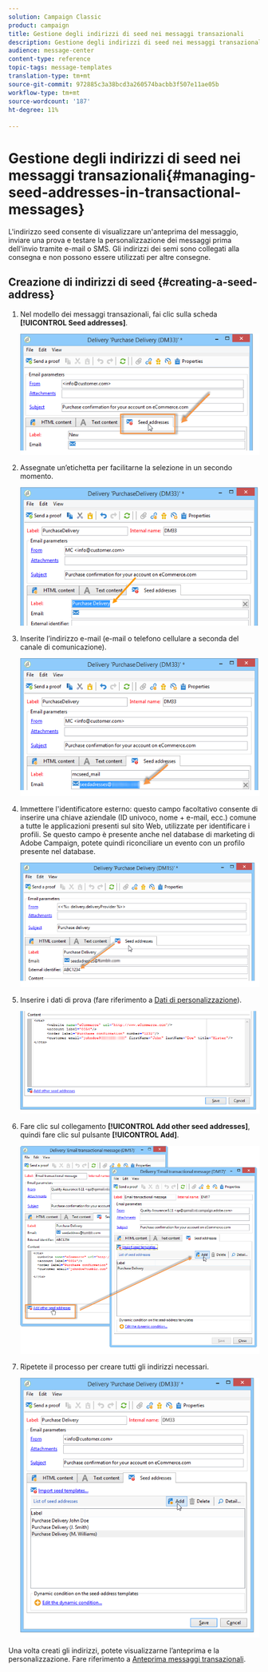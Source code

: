 ```yaml
---
solution: Campaign Classic
product: campaign
title: Gestione degli indirizzi di seed nei messaggi transazionali
description: Gestione degli indirizzi di seed nei messaggi transazionali
audience: message-center
content-type: reference
topic-tags: message-templates
translation-type: tm+mt
source-git-commit: 972885c3a38bcd3a260574bacbb3f507e11ae05b
workflow-type: tm+mt
source-wordcount: '187'
ht-degree: 11%

---
```



# Gestione degli indirizzi di seed nei messaggi transazionali{#managing-seed-addresses-in-transactional-messages}

L&#39;indirizzo seed consente di visualizzare un&#39;anteprima del messaggio, inviare una prova e testare la personalizzazione dei messaggi prima dell&#39;invio tramite e-mail o SMS. Gli indirizzi dei semi sono collegati alla consegna e non possono essere utilizzati per altre consegne.

## Creazione di indirizzi di seed {#creating-a-seed-address}

1. Nel modello dei messaggi transazionali, fai clic sulla scheda **[!UICONTROL Seed addresses]**.

   ![](assets/messagecenter_create_seedaddr_001.png)

1. Assegnate un’etichetta per facilitarne la selezione in un secondo momento.

   ![](assets/messagecenter_create_seedaddr_002.png)

1. Inserite l’indirizzo e-mail (e-mail o telefono cellulare a seconda del canale di comunicazione).

   ![](assets/messagecenter_create_seedaddr_003.png)

1. Immettere l&#39;identificatore esterno: questo campo facoltativo consente di inserire una chiave aziendale (ID univoco, nome + e-mail, ecc.) comune a tutte le applicazioni presenti sul sito Web, utilizzate per identificare i profili. Se questo campo è presente anche nel  database di marketing di Adobe Campaign, potete quindi riconciliare un evento con un profilo presente nel database.

   ![](assets/messagecenter_create_seedaddr_003bis.png)

1. Inserire i dati di prova (fare riferimento a [Dati di personalizzazione](../../message-center/using/personalization-data.md)).

   ![](assets/messagecenter_create_custo_001.png)

   <!--## Creating several seed addresses {#creating-several-seed-addresses}-->
1. Fare clic sul collegamento **[!UICONTROL Add other seed addresses]**, quindi fare clic sul pulsante **[!UICONTROL Add]**.

   ![](assets/messagecenter_create_seedaddr_004.png)

   <!--1. Follow the configuration steps for a seed address detailed in the [Creating a seed address](#creating-a-seed-address) section.-->
1. Ripetete il processo per creare tutti gli indirizzi necessari.

   ![](assets/messagecenter_create_seedaddr_008.png)

Una volta creati gli indirizzi, potete visualizzarne l’anteprima e la personalizzazione. Fare riferimento a [Anteprima messaggi transazionali](../../message-center/using/transactional-message-preview.md).
